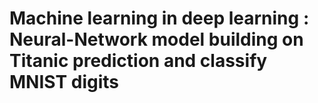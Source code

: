 # Machine learning in deep learning : Neural-Network model building on Titanic prediction and classify MNIST digits
